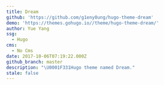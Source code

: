 ```yaml
---
title: Dream
github: 'https://github.com/g1eny0ung/hugo-theme-dream'
demo: 'https://themes.gohugo.io//theme/hugo-theme-dream/'
author: Yue Yang
ssg:
  - Hugo
cms:
  - No Cms
date: 2017-10-06T07:19:22.000Z
github_branch: master
description: "\U0001F331Hugo theme named Dream."
stale: false
---
```

